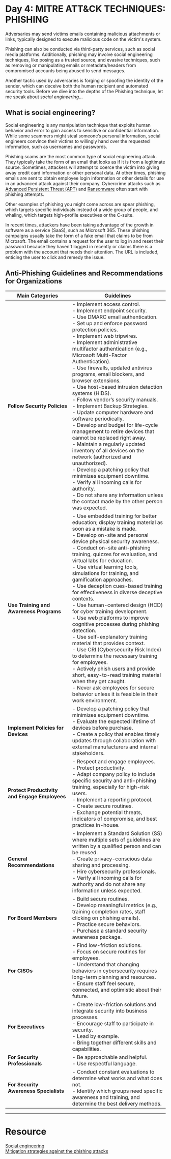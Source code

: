 # Day 4: MITRE ATT&CK TECHNIQUES: **PHISHING** 
Adversaries may send victims emails containing malicious attachments or links, typically designed to execute malicious code on the victim's system. 

Phishing can also be conducted via third-party services, such as social media platforms. Additionally, phishing may involve social engineering techniques, like posing as a trusted source, and evasive techniques, such as removing or manipulating emails or metadata/headers from compromised accounts being abused to send messages. 

Another tactic used by adversaries is forging or spoofing the identity of the sender, which can deceive both the human recipient and automated security tools. Before we dive into the depths of the Phishing technique, let me speak about *social engineering*...

## What is social engineering?
Social engineering is any manipulation technique that exploits human behavior and error to gain access to sensitive or confidential information. While some scammers might steal someone’s personal information, social engineers convince their victims to willingly hand over the requested information, such as usernames and passwords.

Phishing scams are the most common type of social engineering attack. They typically take the form of an email that looks as if it is from a legitimate source. Sometimes, attackers will attempt to coerce the victim into giving away credit card information or other personal data. At other times, phishing emails are sent to obtain employee login information or other details for use in an advanced attack against their company. Cybercrime attacks such as [Advanced Persistent Threat (APT)](https://www.cisco.com/c/en/us/products/security/advanced-persistent-threat.html) and [Ransomware](https://www.cisco.com/site/us/en/learn/topics/security/what-is-ransomware.html#tabs-35d568e0ff-item-194f491212-tab) often start with phishing attempts.

Other examples of phishing you might come across are spear phishing, which targets specific individuals instead of a wide group of people, and whaling, which targets high-profile executives or the C-suite.

In recent times, attackers have been taking advantage of the growth in software as a service (SaaS), such as Microsoft 365. These phishing campaigns usually take the form of a fake email that claims to be from Microsoft. The email contains a request for the user to log in and reset their password because they haven't logged in recently or claims there is a problem with the account that needs their attention. The URL is included, enticing the user to click and remedy the issue.



## Anti-Phishing Guidelines and Recommendations for Organizations

| **Main Categories**                  | **Guidelines**                                                                                                                                                                                                                                                                                                                                                                                                                                                   |
|--------------------------------------|------------------------------------------------------------------------------------------------------------------------------------------------------------------------------------------------------------------------------------------------------------------------------------------------------------------------------------------------------------------------------------------------------------------------------------------------------------------|
| **Follow Security Policies**         | - Implement access control.<br>- Implement endpoint security.<br>- Use DMARC email authentication.<br>- Set up and enforce password protection policies.<br>- Implement web tripwires.<br>- Implement administrative multifactor authentication (e.g., Microsoft Multi-Factor Authentication).<br>- Use firewalls, updated antivirus programs, email blockers, and browser extensions.<br>- Use host-based intrusion detection systems (HIDS).<br>- Follow vendor’s security manuals.<br>- Implement Backup Strategies.<br>- Update computer hardware and software periodically.<br>- Develop and budget for life-cycle management to retire devices that cannot be replaced right away.<br>- Maintain a regularly updated inventory of all devices on the network (authorized and unauthorized).<br>- Develop a patching policy that minimizes equipment downtime.<br>- Verify all incoming calls for authority.<br>- Do not share any information unless the contact made by the other person was expected. |
| **Use Training and Awareness Programs** | - Use embedded training for better education; display training material as soon as a mistake is made.<br>- Develop on-site and personal device physical security awareness.<br>- Conduct on-site anti-phishing training, quizzes for evaluation, and virtual labs for education.<br>- Use virtual learning tools, simulations for training, and gamification approaches.<br>- Use deception cues-based training for effectiveness in diverse deceptive contexts.<br>- Use human-centered design (HCD) for cyber training development.<br>- Use web platforms to improve cognitive processes during phishing detection.<br>- Use self-explanatory training material that provides context.<br>- Use CRI (Cybersecurity Risk Index) to determine the necessary training for employees.<br>- Actively phish users and provide short, easy-to-read training material when they get caught.<br>- Never ask employees for secure behavior unless it is feasible in their work environment. |
| **Implement Policies for Devices**   | - Develop a patching policy that minimizes equipment downtime.<br>- Evaluate the expected lifetime of devices before purchase.<br>- Create a policy that enables timely updates through collaboration with external manufacturers and internal stakeholders.                                                                                                                                                                                                                                                     |
| **Protect Productivity and Engage Employees** | - Respect and engage employees.<br>- Protect productivity.<br>- Adapt company policy to include specific security and anti-phishing training, especially for high-risk users.<br>- Implement a reporting protocol.<br>- Create secure routines.<br>- Exchange potential threats, indicators of compromise, and best practices in-house.                                                                                                                                                                                                 |
| **General Recommendations**          | - Implement a Standard Solution (SS) where multiple sets of guidelines are written by a qualified person and can be reused.<br>- Create privacy-conscious data sharing and processing.<br>- Hire cybersecurity professionals.<br>- Verify all incoming calls for authority and do not share any information unless expected.                                                                                                                                                                                                                |
| **For Board Members**                | - Build secure routines.<br>- Develop meaningful metrics (e.g., training completion rates, staff clicking on phishing emails).<br>- Practice secure behaviors.<br>- Purchase a standard security awareness package.                                                                                                                                                                                                                                                                                         |
| **For CISOs**                        | - Find low-friction solutions.<br>- Focus on secure routines for employees.<br>- Understand that changing behaviors in cybersecurity requires long-term planning and resources.<br>- Ensure staff feel secure, connected, and optimistic about their future.                                                                                                                                                                                                                                             |
| **For Executives**                   | - Create low-friction solutions and integrate security into business processes.<br>- Encourage staff to participate in security.<br>- Lead by example.<br>- Bring together different skills and capabilities.                                                                                                                                                                                                                                                                                              |
| **For Security Professionals**       | - Be approachable and helpful.<br>- Use respectful language.                                                                                                                                                                                                                                                                                                                                                                                                                                           |
| **For Security Awareness Specialists**| - Conduct constant evaluations to determine what works and what does not.<br>- Identify which groups need specific awareness and training, and determine the best delivery methods.                                                                                                                                                                                                                                                                                                                       |
---

# Resource
[Social engineering](https://www.microsoft.com/en-us/microsoft-365-life-hacks/privacy-and-safety/what-is-social-engineering?msockid=19dba958fccb6dd6182dbd54fd836cb6) <br>
[Mitigation strategies against the phishing attacks](https://www.sciencedirect.com/science/article/pii/S0167404823002973) <br>
